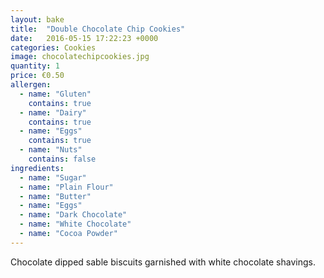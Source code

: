 ```yaml
---
layout: bake
title:  "Double Chocolate Chip Cookies"
date:   2016-05-15 17:22:23 +0000
categories: Cookies
image: chocolatechipcookies.jpg
quantity: 1
price: €0.50
allergen:
  - name: "Gluten"
    contains: true
  - name: "Dairy"
    contains: true
  - name: "Eggs"
    contains: true
  - name: "Nuts"
    contains: false
ingredients:
  - name: "Sugar"
  - name: "Plain Flour"
  - name: "Butter"
  - name: "Eggs"
  - name: "Dark Chocolate"
  - name: "White Chocolate"
  - name: "Cocoa Powder"
---
```

Chocolate dipped sable biscuits garnished with white chocolate shavings.

